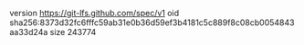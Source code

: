 version https://git-lfs.github.com/spec/v1
oid sha256:8373d32fc6fffc59ab31e0b36d59ef3b4181c5c889f8c08cb0054843aa33d24a
size 243774
